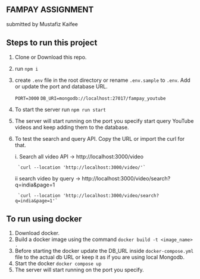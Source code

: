 ## FAMPAY ASSIGNMENT
submitted by Mustafiz Kaifee

## Steps to run this project
1. Clone or Download this repo.
2. run `npm i`
3. create `.env` file in the root directory or rename `.env.sample` to `.env`. Add or update the port and database URL.
   
	`PORT=3000`
	`DB_URI=mongodb://localhost:27017/fampay_youtube`
5. To start the server run `npm run start`
6. The server will start running on the port you specify start query YouTube videos and keep adding them to the database.
7. To test the search and query API. Copy the URL or import the curl for that.
   
	i. Search all video API -> http://localhost:3000/video

		`curl --location 'http://localhost:3000/video/'`
	ii search video by query -> http://localhost:3000/video/search?q=india&page=1

		`curl --location 'http://localhost:3000/video/search?q=india&page=1'`

## To run using docker
1. Download docker.
2. Build a docker image using the command `docker build -t <image_name> .` 
3. Before starting the docker update the DB_URL inside `docker-compose.yml` file to the actual db URL or keep it as if you are using local Mongodb.
4. Start the docker `docker compose up`
5. The server will start running on the port you specify.
